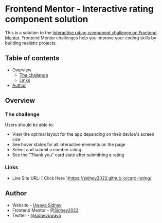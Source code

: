 # Frontend Mentor - Interactive rating component solution

This is a solution to the [Interactive rating component challenge on Frontend Mentor](https://www.frontendmentor.io/challenges/interactive-rating-component-koxpeBUmI). Frontend Mentor challenges help you improve your coding skills by building realistic projects. 

## Table of contents

- [Overview](#overview)
  - [The challenge](#the-challenge)
  - [Links](#links)
- [Author](#author)


## Overview

### The challenge

Users should be able to:

- View the optimal layout for the app depending on their device's screen size
- See hover states for all interactive elements on the page
- Select and submit a number rating
- See the "Thank you" card state after submitting a rating


### Links

- Live Site URL: [ Click Here ](https://sidney2022.github.io/card-rating/




## Author

- Website - [Uwaya Sidney](https://sidneyuwaya.netlify.app)
- Frontend Mentor - [@Sidney2022](https://www.frontendmentor.io/profile/sidney2022)
- Twitter - [@sidneyuwaya](https://www.twitter.com/sidneyuwaya)


